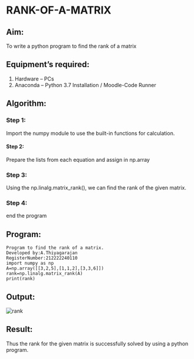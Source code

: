 # RANK-OF-A-MATRIX
## Aim:
To write a python program to find the rank of a matrix
## Equipment’s required:
1. 	Hardware – PCs
2. 	Anaconda – Python 3.7 Installation / Moodle-Code Runner
## Algorithm:
### Step 1:

Import the numpy module to use the built-in functions for calculation.
#### Step 2:

Prepare the lists from each equation and assign in np.array
### Step 3:

Using the np.linalg.matrix_rank(), we can find the rank of the given matrix.
### Step 4:

end the program
## Program:
```
Program to find the rank of a matrix.
Developed by:A.Thiyagarajan
RegisterNumber:212222240110
import numpy as np
A=np.array([[3,2,5],[1,1,2],[3,3,6]])
rank=np.linalg.matrix_rank(A)
print(rank)
```
## Output:
![rank](https://user-images.githubusercontent.com/118707693/226152648-9f5e796e-4841-4b2f-9c15-b4f09186e8d2.png)



## Result:
Thus the rank for the given matrix is successfully solved by  using a python program.


